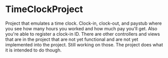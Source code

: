 # TimeClockProject

Project that emulates a time clock.
Clock-in, clock-out, and paystub where you see how many hours you worked and how much pay you'll get.
Also you're able to register a clock-in ID.
There are other controllers and views that are in the project that are not yet functional and are not yet implemented into the project. Still working on those. The project does what it is intended to do though.
